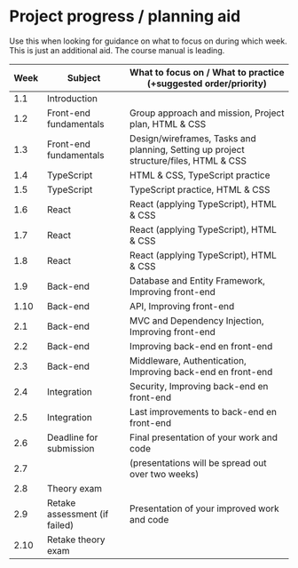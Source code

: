 # Project progress / planning aid

Use this when looking for guidance on what to focus on during which week. This is just an additional aid. The course manual is leading.

| Week | Subject | What to focus on / What to practice (+suggested order/priority) |
| --- | --- | --- |
| 1.1 | Introduction |  |
| 1.2 | Front-end fundamentals | Group approach and mission, Project plan, HTML & CSS |
| 1.3 | Front-end fundamentals | Design/wireframes, Tasks and planning, Setting up project structure/files, HTML & CSS |
| 1.4 | TypeScript | HTML & CSS, TypeScript practice |
| 1.5 | TypeScript | TypeScript practice, HTML & CSS |
| 1.6 | React | React (applying TypeScript), HTML & CSS |
| 1.7 | React | React (applying TypeScript), HTML & CSS |
| 1.8 | React | React (applying TypeScript), HTML & CSS |
| 1.9 | Back-end | Database and Entity Framework, Improving front-end |
| 1.10 | Back-end | API, Improving front-end |
| 2.1 | Back-end | MVC and Dependency Injection, Improving front-end |
| 2.2 | Back-end | Improving back-end en front-end |
| 2.3 | Back-end | Middleware, Authentication, Improving back-end en front-end |
| 2.4 | Integration | Security, Improving back-end en front-end |
| 2.5 | Integration | Last improvements to back-end en front-end |
| 2.6 | Deadline for submission | Final presentation of your work and code |
| 2.7 |  | (presentations will be spread out over two weeks) |
| 2.8 | Theory exam |  |
| 2.9 | Retake assessment (if failed) | Presentation of your improved work and code |
| 2.10 | Retake theory exam |  |
<!-- 
## Things to pay attention to, per subject:

### HTML
- Semantic
- Good developer experience (clean, clear, readable, understandable code)
- Accessibility

... to be continued -->